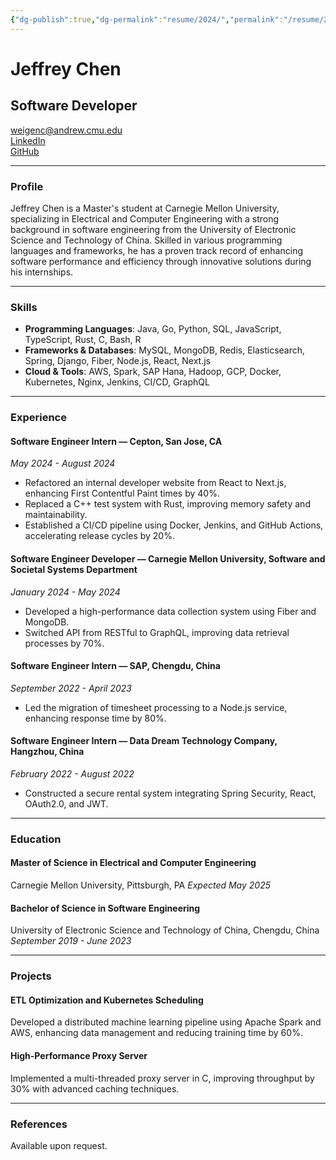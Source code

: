 ```yaml
---
{"dg-publish":true,"dg-permalink":"resume/2024/","permalink":"/resume/2024/","title":"Jeffrey Chen's Resume","tags":["gardenEntry"],"dgHomeLink":true,"dgShowFileTree":true,"dgEnableSearch":true,"dgShowTags":true}
---
```




# Jeffrey Chen
## Software Developer
[weigenc@andrew.cmu.edu](mailto:weigenc@andrew.cmu.edu)  
[LinkedIn](https://linkedin.com/in/weigenchen)  
[GitHub](https://github.com/RNCHEN)

---

### Profile
Jeffrey Chen is a Master's student at Carnegie Mellon University, specializing in Electrical and Computer Engineering with a strong background in software engineering from the University of Electronic Science and Technology of China. Skilled in various programming languages and frameworks, he has a proven track record of enhancing software performance and efficiency through innovative solutions during his internships.

---

### Skills
- **Programming Languages**: Java, Go, Python, SQL, JavaScript, TypeScript, Rust, C, Bash, R
- **Frameworks & Databases**: MySQL, MongoDB, Redis, Elasticsearch, Spring, Django, Fiber, Node.js, React, Next.js
- **Cloud & Tools**: AWS, Spark, SAP Hana, Hadoop, GCP, Docker, Kubernetes, Nginx, Jenkins, CI/CD, GraphQL

---

### Experience

#### Software Engineer Intern — Cepton, San Jose, CA
*May 2024 - August 2024*
- Refactored an internal developer website from React to Next.js, enhancing First Contentful Paint times by 40%.
- Replaced a C++ test system with Rust, improving memory safety and maintainability.
- Established a CI/CD pipeline using Docker, Jenkins, and GitHub Actions, accelerating release cycles by 20%.

#### Software Engineer Developer — Carnegie Mellon University, Software and Societal Systems Department
*January 2024 - May 2024*
- Developed a high-performance data collection system using Fiber and MongoDB.
- Switched API from RESTful to GraphQL, improving data retrieval processes by 70%.

#### Software Engineer Intern — SAP, Chengdu, China
*September 2022 - April 2023*
- Led the migration of timesheet processing to a Node.js service, enhancing response time by 80%.

#### Software Engineer Intern — Data Dream Technology Company, Hangzhou, China
*February 2022 - August 2022*
- Constructed a secure rental system integrating Spring Security, React, OAuth2.0, and JWT.

---

### Education

#### Master of Science in Electrical and Computer Engineering
Carnegie Mellon University, Pittsburgh, PA
*Expected May 2025*

#### Bachelor of Science in Software Engineering
University of Electronic Science and Technology of China, Chengdu, China
*September 2019 - June 2023*

---

### Projects

#### ETL Optimization and Kubernetes Scheduling
Developed a distributed machine learning pipeline using Apache Spark and AWS, enhancing data management and reducing training time by 60%.

#### High-Performance Proxy Server
Implemented a multi-threaded proxy server in C, improving throughput by 30% with advanced caching techniques.

---

### References
Available upon request.
